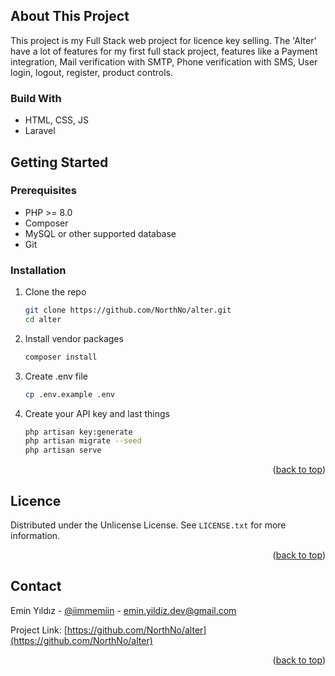 ## About This Project
This project is my Full Stack web project for licence key selling. The 'Alter' have a lot of features for my first full stack project, features like a Payment integration, Mail verification with SMTP, Phone verification with SMS, User login, logout, register, product controls.

### Build With
<ul>
    <li>HTML, CSS, JS</li>
    <li>Laravel</li>
</ul>

## Getting Started


### Prerequisites
<ul>
    <li>PHP >= 8.0</li>
    <li>Composer</li>
    <li>MySQL or other supported database</li>
    <li>Git</li>
</ul>

### Installation

1. Clone the repo
   ```sh
   git clone https://github.com/NorthNo/alter.git
   cd alter
   ```
2. Install vendor packages
   ```sh
   composer install
   ```
3. Create .env file
   ```sh
   cp .env.example .env
   ```
4. Create your API key and last things
   ```sh
   php artisan key:generate
   php artisan migrate --seed
   php artisan serve
   ```
    
<p align="right">(<a href="#readme-top">back to top</a>)</p>

## Licence

Distributed under the Unlicense License. See `LICENSE.txt` for more information.

<p align="right">(<a href="#readme-top">back to top</a>)</p>

## Contact

Emin Yıldız - [@iimmemiin](https://x.com/iimmemiin) - emin.yildiz.dev@gmail.com

Project Link: [https://github.com/NorthNo/alter](https://github.com/NorthNo/alter)

<p align="right">(<a href="#readme-top">back to top</a>)</p>

